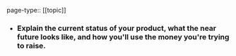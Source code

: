 page-type:: [[topic]]
- ### Explain the current status of your product, what the near future looks like, and how you'll use the money you're trying to raise.



